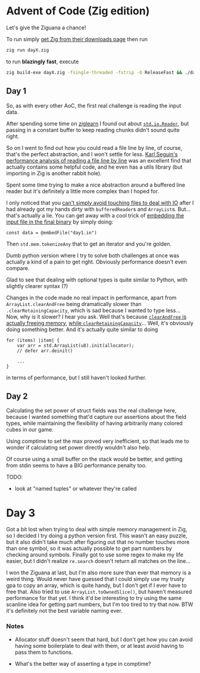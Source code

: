 # Advent of Code (Zig edition)

Let's give the Ziguana a chance!

To run simply [get Zig from their downloads page](https://ziglang.org/download/) then run

```sh
zig run dayX.zig
```

to run __blazingly fast__, execute

```sh
zig build-exe dayX.zig -fsingle-threaded -fstrip -O ReleaseFast && ./dayX
```

## Day 1

So, as with every other AoC, the first real challenge is reading the input data.

After spending some time on [ziglearn](https://ziglearn.org) I found out about [`std.io.Reader`](https://ziglearn.org/chapter-2/#readers-and-writers), but passing in a constant buffer to keep reading chunks didn't sound quite right.

So on I went to find out how you could read a file line by line, of course, that's the perfect
abstraction, and I won't settle for less.
[Karl Seguin's performance analysis of reading a file line by line](https://www.openmymind.net/Performance-of-reading-a-file-line-by-line-in-Zig/) was
an excellent find that actually contains some helpful code, and he even has a utils library
(but importing in Zig is another rabbit hole).

Spent some time trying to make a nice abstraction around a buffered line reader but it's definitely
a little more complex than I hoped for.

I only noticed that you [can't simply avoid touching files to deal with IO](./hello_world.zig) after I had already got
my hands dirty with `bufferedReader`s and `ArrayList`s.
But... that's actually a lie.
You can get away with a cool trick of [embedding the input file in the final binary](https://xyquadrat.ch/2021/12/01/reading-files-in-zig/) by simply doing:

```zig
const data = @embedFile("day1.in")
```

Then `std.mem.tokenizeAny` that to get an iterator and you're golden.

Dumb python version where I try to solve both challenges at once was actually a kind of a pain to
get right.
Obviously performance doesn't even compare.

Glad to see that dealing with optional types is quite similar to Python, with slightly clearer
syntax (?)

Changes in the code made no real impact in performance, apart from `ArrayList.clearAndFree` being
dramatically slower than `.clearRetainingCapacity`, which is sad because I wanted to type less...
Now, why is it slower? I hear you ask. Well that's because [`clearAndFree` is actually freeing
memory](https://ziglang.org/documentation/master/std/#A;std:ArrayList.clearAndFree), [while
`clearRetainingCapacity`](https://ziglang.org/documentation/master/std/#A;std:ArrayList.clearRetainingCapacity)...
Well, it's obviously doing something better. And it's actually quite similar to doing

```zig
for (items) |item| {
    var arr = std.ArrayList(u8).init(allocator);
    // defer arr.deinit()

    ...
}
```

in terms of performance, but I still haven't looked further.

## Day 2

Calculating the set power of struct fields was the real challenge here, because I wanted something
that'd capture our assertions about the field types, while maintaining the flexibility of having
arbitrarily many colored cubes in our game.

Using comptime to set the max proved very inefficient, so that leads me to wonder if calculating
set power directly wouldn't also help.

Of course using a small buffer on the stack would be better, and getting from stdin seems to have a
BIG performance penalty too.

TODO:
- look at "named tuples" or whatever they're called

# Day 3

Got a bit lost when trying to deal with simple memory management in Zig, so I decided I try doing a
python version first.
This wasn't an easy puzzle, but it also didn't take much after figuring out that no number touches
more than one symbol, so it was actually possible to get part numbers by checking around symbols.
Finally got to use some regex to make my life easier, but I didn't realize `re.search` doesn't
return all matches on the line...

I won the Ziguana at last, but I'm also more sure than ever that memory is a weird thing.
Would never have guessed that I could simply use my trusty gpa to copy an array, which is quite
handy, but I don't get if I ever have to free that.
Also tried to use `ArrayList.toOwnedSlice()`, but haven't measured performance for that yet.
I think it'd be interesting to try using the same scanline idea for getting part numbers, but I'm
too tired to try that now.
BTW it's definitely not the best variable naming ever.

### Notes

- Allocator stuff doesn't seem that hard, but I don't get how you can avoid having some boilerplate
  to deal with them, or at least avoid having to pass them to functions.

- What's the better way of asserting a type in comptime?
